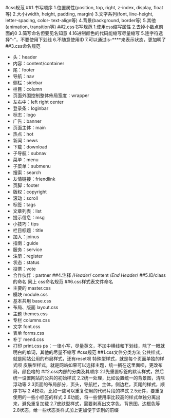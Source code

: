 #css规范
##1.书写顺序
1.位置属性(position, top, right, z-index, display, float等)
2.大小(width, height, padding, margin)
3.文字系列(font, line-height, letter-spacing, color- text-align等)
4.背景(background, border等)
5.其他(animation, transition等)
##2.css书写规范
1.使用css缩写属性
2.去掉小数点前面的0
3.简写命名但要见名知意
4.16进制颜色的代码能缩写尽量缩写
5.连字符选择“-”，不要使用下划线
6.不随意使用ID
7.可以通过is-****来表示状态，更加明了
##3.css命名规范
- 头：header
- 内容：content/container
- 尾：footer
- 导航：nav
- 侧栏：sidebar
- 栏目：column 
- 页面外围控制整体佈局宽度：wrapper
- 左右中：left right center
- 登录条：loginbar
- 标志：logo
- 广告：banner
- 页面主体：main
- 热点：hot
- 新闻：news
- 下载：download
- 子导航：subnav
- 菜单：menu
- 子菜单：submenu
- 搜索：search
- 友情链接：friendlink
- 页脚：footer
- 版权：copyright
- 滚动：scroll
- 标签：tags
- 文章列表：list
- 提示信息：msg
- 小技巧：tips
- 栏目标题：title
- 加入：joinus
- 指南：guide
- 服务：service
- 注册：register
- 状态：status
- 投票：vote
- 合作伙伴：partner
##4.注释
/*Header*/
content
/*End Header*/
##5.ID/class的命名
    同上 css命名规范
##6.css样式表文件命名
- 主要的 master.css
- 模块 module.css
- 基本共用 base.css
- 布局、版面 layout.css
- 主题 themes.css
- 专栏 columns.css
- 文字 font.css
- 表单 forms.css
- 补丁 mend.css
- 打印 print.css
ps：一律小写，尽量英文，不加中横线和下划线，除了一眼就明白的单词，其他的尽量不缩写 
#css规范 
##1.css文件分类方法
公共样式，就是网站公用的布局样式，还有reset呗
特殊型样式，就是每个页面单独的样式呗
皮肤型样式，就是网站如果可以选择主题，统一搁在这里面呗，更改布局，颜色啥的
##2.css内部的分类及其顺序
2.1先重置标签的默认样式，然后统一设置网站的公共的初始样式
2.2统一处理，比如设置统一的背景图，清除浮动等
2.3页面的布局部分，页头，导航栏，主体，侧边栏，页尾的样式，顺序书写
2.4模块，比如一些可以重复使用的代码片段的样式
2.5元件，要重复使用的一些小标签的样式
2.6功能，将一些使用率比较高的样式单独分离出来，避免重复加载
2.7皮肤型样式，需要剥离出文字色，背景图，边框色等
2.8状态，给一些状态类样式加上更加便于识别的前缀

